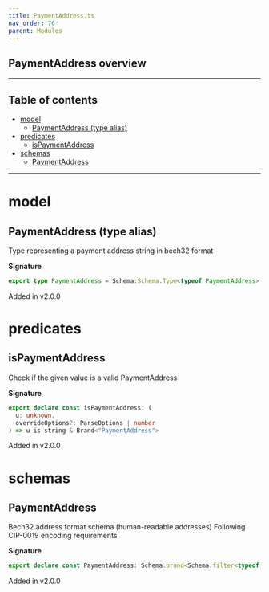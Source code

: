 ```yaml
---
title: PaymentAddress.ts
nav_order: 76
parent: Modules
---
```


## PaymentAddress overview

---

<h2 class="text-delta">Table of contents</h2>

- [model](#model)
  - [PaymentAddress (type alias)](#paymentaddress-type-alias)
- [predicates](#predicates)
  - [isPaymentAddress](#ispaymentaddress)
- [schemas](#schemas)
  - [PaymentAddress](#paymentaddress)

---

# model

## PaymentAddress (type alias)

Type representing a payment address string in bech32 format

**Signature**

```ts
export type PaymentAddress = Schema.Schema.Type<typeof PaymentAddress>
```

Added in v2.0.0

# predicates

## isPaymentAddress

Check if the given value is a valid PaymentAddress

**Signature**

```ts
export declare const isPaymentAddress: (
  u: unknown,
  overrideOptions?: ParseOptions | number
) => u is string & Brand<"PaymentAddress">
```

Added in v2.0.0

# schemas

## PaymentAddress

Bech32 address format schema (human-readable addresses)
Following CIP-0019 encoding requirements

**Signature**

```ts
export declare const PaymentAddress: Schema.brand<Schema.filter<typeof Schema.String>, "PaymentAddress">
```

Added in v2.0.0
